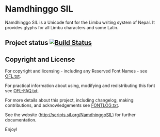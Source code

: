 # Namdhinggo SIL

Namdhinggo SIL is a Unicode font for the Limbu writing system of Nepal. It provides glyphs for all Limbu characters and some Latin.

## Project status [![Build Status](http://build.palaso.org/app/rest/builds/buildType:Fonts_Namdhinggo/statusIcon)](http://build.palaso.org/viewType.html?buildTypeId=Fonts_Namdhinggo&guest=1)

## Copyright and License
For copyright and licensing - including any Reserved Font Names - see [OFL.txt](OFL.txt).

For practical information about using, modifying and redistributing this font see [OFL-FAQ.txt](OFL-FAQ.txt).

For more details about this project, including changelog, making contributions, and acknowledgements see [FONTLOG.txt](FONTLOG.txt).

See the website (http://scripts.sil.org/NamdhinggoSIL) for further documentation.

Enjoy!
